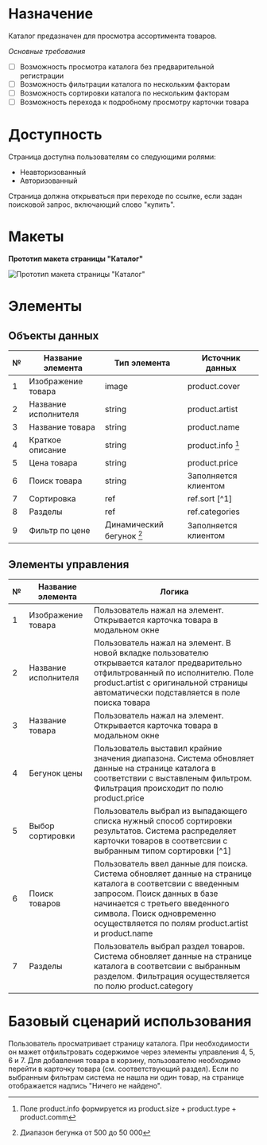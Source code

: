 # Назначение
Каталог предазначен для просмотра ассортимента товаров.

*Основные требования*
- [ ] Возможность просмотра каталога без предварительной регистрации
- [ ] Возможность фильтрации каталога по нескольким факторам
- [ ] Возможность сортировки каталога по нескольким факторам
- [ ] Возможность перехода к подробному просмотру карточки товара
# Доступность
Страница доступна пользователям со следующими ролями:
- Неавторизованный
- Авторизованный

Страница должна открываться при переходе по ссылке, если задан поисковой запрос, включающий слово "купить".
# Макеты
**Прототип макета страницы "Каталог"**

![Прототип макета страницы "Каталог"](https://user-images.githubusercontent.com/104724556/166153813-44bf2257-c74e-49fc-b3c3-1a534daa3300.png)
# Элементы
## Объекты данных
| № | Название элемента | Тип элемента | Источник данных |
| ----------- | ----------- | ----------- | ----------- |
| 1 | Изображение товара | image | product.cover |
| 2 | Название исполнителя | string | product.artist |
| 3 | Название товара | string | product.name |
| 4 | Краткое описание | string | product.info [^3]|
| 5 | Цена товара | string | product.price |
| 6 | Поиск товара | string | Заполняется клиентом |
| 7 | Сортировка | ref | ref.sort [^1] |
| 8 | Разделы | ref | ref.categories |
| 9 | Фильтр по цене | Динамический бегунок [^2] | Заполняется клиентом |

[^2]: Диапазон бегунка от 500 до 50 000
[^3]: Поле product.info формируется из product.size + product.type + product.comm
## Элементы управления
| № | Название элемента | Логика |
| ----------- | ----------- | ----------- |
| 1 | Изображение товара | Пользователь нажал на элемент. Открывается карточка товара в модальном окне |
| 2 | Название исполнителя | Пользователь нажал на элемент. В новой вкладке пользователю открывается каталог предварительно отфильтрованный по исполнителю. Поле product.artist с оригинальной страницы автоматически подставляется в поле поиска товара |
| 3 | Название товара | Пользователь нажал на элемент. Открывается карточка товара в модальном окне |
| 4 | Бегунок цены | Пользователь выставил крайние значения диапазона. Система обновляет данные на странице каталога в соответствии с выставленым фильтром. Фильтрация происходит по полю product.price |
| 5 | Выбор сортировки | Пользователь выбрал из выпадающего списка нужный способ сортировки результатов. Система распределяет карточки товаров в соответсвии с выбранным типом сортировки [^1] |
| 6 | Поиск товаров | Пользователь ввел данные для поиска. Система обновляет данные на странице каталога в соответсвии с введенным запросом. Поиск данных в базе начинается с третьего введенного символа. Поиск одновременно осуществляется по полям product.artist и product.name |
| 7 | Разделы | Пользователь выбрал раздел товаров. Система обновляет данные на странице каталога в соответсвии с выбранным разделом. Фильтрация осуществляется по полю product.category |

# Базовый сценарий использования
Пользователь просматривает страницу каталога. При необходимости он мажет отфильтровать содержимое через элементы управления 4, 5, 6 и 7. 
Для добавления товара в корзину, пользователю необходимо перейти в карточку товара (см. соответствующий раздел). 
Если по выбранным фильтрам система не нашла ни один товар, на странице отображается надпись "Ничего не найдено".   
